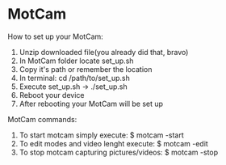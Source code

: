 # MotCam

How to set up your MotCam:

1. Unzip downloaded file(you already did that, bravo)
2. In MotCam folder locate set_up.sh
3. Copy it's path or remember the location
4. In terminal: cd /path/to/set_up.sh
5. Execute set_up.sh -> ./set_up.sh
6. Reboot your device
7. After rebooting your MotCam will be set up

MotCam commands:

1. To start motcam simply execute:
    $ motcam -start
2. To edit modes and video lenght execute:
    $ motcam -edit
3. To stop motcam capturing pictures/videos:
    $ motcam -stop

